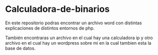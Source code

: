 # Calculadora-de-binarios


En este repositorio podras encontrar un archivo word  con distintas explicaciones de distintos entornos de php.

También encontraras un archivo en el cual hay una calculadora ip y otro archivo en el cual hay un wordpress sobre mi en la cual tambien esta la base de datos.
